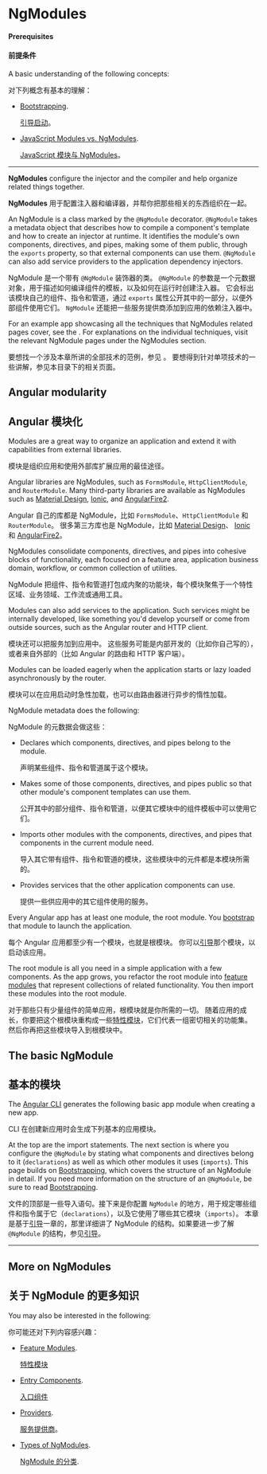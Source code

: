 # NgModules

#### Prerequisites

#### 前提条件

A basic understanding of the following concepts:

对下列概念有基本的理解：

* [Bootstrapping](guide/bootstrapping).

   [引导启动](guide/bootstrapping)。

* [JavaScript Modules vs. NgModules](guide/ngmodule-vs-jsmodule).

   [JavaScript 模块与 NgModules](guide/ngmodule-vs-jsmodule)。

<hr>

**NgModules** configure the injector and the compiler and help organize related things together.

**NgModules** 用于配置注入器和编译器，并帮你把那些相关的东西组织在一起。

An NgModule is a class marked by the `@NgModule` decorator.
`@NgModule` takes a metadata object that describes how to compile a component's template and how to create an injector at runtime.
It identifies the module's own components, directives, and pipes,
making some of them public, through the `exports` property, so that external components can use them.
`@NgModule` can also add service providers to the application dependency injectors.

NgModule 是一个带有 `@NgModule` 装饰器的类。
`@NgModule` 的参数是一个元数据对象，用于描述如何编译组件的模板，以及如何在运行时创建注入器。
它会标出该模块自己的组件、指令和管道，通过 `exports` 属性公开其中的一部分，以便外部组件使用它们。
`NgModule` 还能把一些服务提供商添加到应用的依赖注入器中。

For an example app showcasing all the techniques that NgModules related pages
cover, see the <live-example></live-example>. For explanations on the individual techniques, visit the relevant NgModule pages under the NgModules
section.

要想找一个涉及本章所讲的全部技术的范例，参见 <live-example></live-example>。
要想得到针对单项技术的一些讲解，参见本目录下的相关页面。

## Angular modularity

## Angular 模块化

Modules are a great way to organize an application and extend it with capabilities from external libraries.

模块是组织应用和使用外部库扩展应用的最佳途径。

Angular libraries are NgModules, such as `FormsModule`, `HttpClientModule`, and `RouterModule`.
Many third-party libraries are available as NgModules such as
<a href="https://material.angular.io/">Material Design</a>,
<a href="http://ionicframework.com/">Ionic</a>, and
<a href="https://github.com/angular/angularfire2">AngularFire2</a>.

Angular 自己的库都是 NgModule，比如 `FormsModule`、`HttpClientModule` 和 `RouterModule`。
很多第三方库也是 NgModule，比如 <a href="https://material.angular.cn/">Material Design</a>、
<a href="http://ionicframework.com/">Ionic</a> 和
<a href="https://github.com/angular/angularfire2">AngularFire2</a>。

NgModules consolidate components, directives, and pipes into
cohesive blocks of functionality, each focused on a
feature area, application business domain, workflow, or common collection of utilities.

NgModule 把组件、指令和管道打包成内聚的功能块，每个模块聚焦于一个特性区域、业务领域、工作流或通用工具。

Modules can also add services to the application.
Such services might be internally developed, like something you'd develop yourself or come from outside sources, such as the Angular router and HTTP client.

模块还可以把服务加到应用中。
这些服务可能是内部开发的（比如你自己写的），或者来自外部的（比如 Angular 的路由和 HTTP 客户端）。

Modules can be loaded eagerly when the application starts or lazy loaded asynchronously by the router.

模块可以在应用启动时急性加载，也可以由路由器进行异步的惰性加载。

NgModule metadata does the following:

NgModule 的元数据会做这些：

* Declares which components, directives, and pipes belong to the module.

   声明某些组件、指令和管道属于这个模块。

* Makes some of those components, directives, and pipes public so that other module's component templates can use them.

   公开其中的部分组件、指令和管道，以便其它模块中的组件模板中可以使用它们。

* Imports other modules with the components, directives, and pipes that components in the current module need.

   导入其它带有组件、指令和管道的模块，这些模块中的元件都是本模块所需的。

* Provides services that the other application components can use.

   提供一些供应用中的其它组件使用的服务。

Every Angular app has at least one module, the root module.
You [bootstrap](guide/bootstrapping) that module to launch the application.

每个 Angular 应用都至少有一个模块，也就是根模块。
你可以[引导](guide/bootstrapping)那个模块，以启动该应用。

The root module is all you need in a simple application with a few components.
As the app grows, you refactor the root module into [feature modules](guide/feature-modules)
that represent collections of related functionality.
You then import these modules into the root module.

对于那些只有少量组件的简单应用，根模块就是你所需的一切。
随着应用的成长，你要把这个根模块重构成一些[特性模块](guide/feature-modules)，它们代表一组密切相关的功能集。
然后你再把这些模块导入到根模块中。

## The basic NgModule

## 基本的模块

The [Angular CLI](cli) generates the following basic app module when creating a new app.

CLI 在创建新应用时会生成下列基本的应用模块。

<code-example path="bootstrapping/src/app/app.module.ts" region="whole-ngmodule" header="src/app/app.module.ts" linenums="false">
</code-example>

At the top are the import statements. The next section is where you configure the `@NgModule` by stating what components and directives belong to it (`declarations`) as well as which other modules it uses (`imports`). This page builds on [Bootstrapping](guide/bootstrapping), which covers the structure of an NgModule in detail. If you need more information on the structure of an `@NgModule`, be sure to read [Bootstrapping](guide/bootstrapping).

文件的顶部是一些导入语句。接下来是你配置 `NgModule` 的地方，用于规定哪些组件和指令属于它（`declarations`），以及它使用了哪些其它模块（`imports`）。
本章是基于[引导](guide/bootstrapping)一章的，那里详细讲了 NgModule 的结构。如果要进一步了解 `@NgModule` 的结构，参见[引导](guide/bootstrapping)。

<hr />

## More on NgModules

## 关于 NgModule 的更多知识

You may also be interested in the following:

你可能还对下列内容感兴趣：

* [Feature Modules](guide/feature-modules).

   [特性模块](guide/feature-modules)

* [Entry Components](guide/entry-components).

   [入口组件](guide/entry-components)

* [Providers](guide/providers).

   [服务提供商](guide/providers)。

* [Types of NgModules](guide/module-types).

   [NgModule 的分类](guide/module-types).
